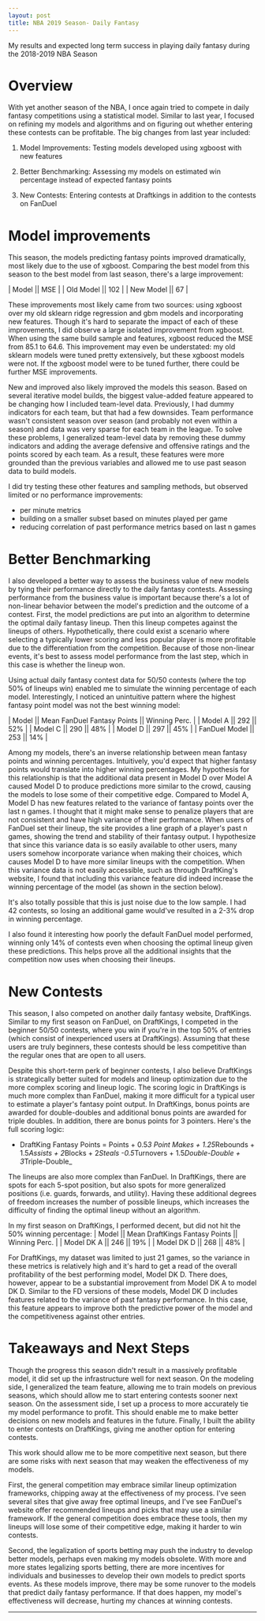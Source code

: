```yaml
---
layout: post
title: NBA 2019 Season- Daily Fantasy
---
```


My results and expected long term success in playing daily fantasy during the 2018-2019 NBA Season

# Overview

With yet another season of the NBA, I once again tried to compete in daily fantasy competitions using a statistical model.  Similar to last year, I focused on refining my models and algorithms and on figuring out whether entering these contests can be profitable.  The big changes from last year included:

1. Model Improvements: Testing models developed using xgboost with new features

2. Better Benchmarking: Assessing my models on estimated win percentage instead of expected fantasy points

3. New Contests: Entering contests at Draftkings in addition to the contests on FanDuel

# Model improvements

This season, the models predicting fantasy points improved dramatically, most likely due to the use of xgboost.  Comparing the best model from this season to the best model from last season, there's a large improvement:


| Model || MSE |
| Old Model || 102 |
| New Model || 67 |


These improvements most likely came from two sources: using xgboost over my old sklearn ridge regression and gbm models and incorporating new features.  Though it's hard to separate the impact of each of these improvements, I did observe a large isolated improvement from xgboost.  When using the same build sample and features, xgboost reduced the MSE from 85.1 to 64.6.  This improvement may even be understated: my old sklearn models were tuned pretty extensively, but these xgboost models were not.  If the xgboost model were to be tuned further, there could be further MSE improvements.

New and improved also likely improved the models this season.  Based on several iterative model builds, the biggest value-added feature appeared to be changing how I included team-level data.  Previously, I had dummy indicators for each team, but that had a few downsides.  Team performance wasn't consistent season over season (and probably not even within a season) and data was very sparse for each team in the league.  To solve these problems, I generalized team-level data by removing these dummy indicators and adding the average defensive and offensive ratings and the points scored by each team.  As a result, these features were more grounded than the previous variables and allowed me to use past season data to build models.  

I did try testing these other features and sampling methods, but observed limited or no performance improvements:
- per minute metrics
- building on a smaller subset based on minutes played per game
- reducing correlation of past performance metrics based on last n games

# Better Benchmarking

I also developed a better way to assess the business value of new models by tying their performance directly to the daily fantasy contests.  Assessing performance from the business value is important because there's a lot of non-linear behavior between the model's prediction and the outcome of a contest.  First, the model predictions are put into an algorithm to determine the optimal daily fantasy lineup.  Then this lineup competes against the lineups of others.  Hypothetically, there could exist a scenario where selecting a typically lower scoring and less popular player is more profitable due to the differentiation from the competition.  Because of those non-linear events, it's best to assess model performance from the last step, which in this case is whether the lineup won.  

Using actual daily fantasy contest data for 50/50 contests (where the top 50% of lineups win) enabled me to simulate the winning percentage of each model.  Interestingly, I noticed an unintuitive pattern where the highest fantasy point model was not the best winning model:

| Model || Mean FanDuel Fantasy Points || Winning Perc. |
| Model A || 292 ||	52% |
| Model C || 290 || 48% |
| Model D || 297 || 45% |
| FanDuel Model || 253 || 14% |

Among my models, there's an inverse relationship between mean fantasy points and winning percentages.  Intuitively, you'd expect that higher fantasy points would translate into higher winning percentages.  My hypothesis for this relationship is that the additional data present in Model D over Model A caused Model D to produce predictions more similar to the crowd, causing the models to lose some of their competitive edge.  Compared to Model A, Model D has new features related to the variance of fantasy points over the last n games.  I thought that it might make sense to penalize players that are not consistent and have high variance of their performance.  When users of FanDuel set their lineup, the site provides a line graph of a player's past n games, showing the trend and stability of their fantasy output.  I hypothesize that since this variance data is so easily available to other users, many users somehow incorporate variance when making their choices, which causes Model D to have more similar lineups with the competition.  When this variance data is not easily accessible, such as through DraftKing's website, I found that including this variance feature did indeed increase the winning percentage of the model (as shown in the section below).

It's also totally possible that this is just noise due to the low sample.  I had 42 contests, so losing an additional game would've resulted in a 2-3% drop in winning percentage.

I also found it interesting how poorly the default FanDuel model performed, winning only 14% of contests even when choosing the optimal lineup given these predictions.  This helps prove all the additional insights that the competition now uses when choosing their lineups.  

# New Contests

This season, I also competed on another daily fantasy website, DraftKings.  Similar to my first season on FanDuel, on DraftKings, I competed in the beginner 50/50 contests, where you win if you're in the top 50% of entries (which consist of inexperienced users at DraftKings).  Assuming that these users are truly beginners, these contests should be less competitive than the regular ones that are open to all users.

Despite this short-term perk of beginner contests, I also believe DraftKings is strategically better suited for models and lineup optimization due to the more complex scoring and lineup logic.  The scoring logic in DraftKings is much more complex than FanDuel, making it more difficult for a typical user to estimate a player's fantasy point output.  In DraftKings, bonus points are awarded for double-doubles and additional bonus points are awarded for triple doubles.  In addition, there are bonus points for 3 pointers.  Here's the full scoring logic:

- DraftKing Fantasy Points = Points + 0.5*3 Point Makes + 1.25*Rebounds + 1.5*Assists + 2*Blocks + 2*Steals -0.5*Turnovers + 1.5*Double-Double + 3*Triple-Double_

The lineups are also more complex than FanDuel.  In DraftKings, there are spots for each 5-spot position, but also spots for more generalized positions (i.e. guards, forwards, and utility).  Having these additional degrees of freedom increases the number of possible lineups, which increases the difficulty of finding the optimal lineup without an algorithm.

In my first season on DraftKings, I performed decent, but did not hit the 50% winning percentage:
| Model || Mean DraftKings Fantasy Points || Winning Perc. |
| Model DK A || 246 || 19% |
| Model DK D || 268 || 48% |

For DraftKings, my dataset was limited to just 21 games, so the variance in these metrics is relatively high and it's hard to get a read of the overall profitability of the best performing model, Model DK D.  There does, however, appear to be a substantial improvement from Model DK A to model DK D.  Similar to the FD versions of these models, Model DK D includes features related to the variance of past fantasy performance.  In this case, this feature appears to improve both the predictive power of the model and the competitiveness against other entries.  

# Takeaways and Next Steps

Though the progress this season didn't result in a massively profitable model, it did set up the infrastructure well for next season.  On the modeling side, I generalized the team feature, allowing me to train models on previous seasons, which should allow me to start entering contests sooner next season.  On the assessment side, I set up a process to more accurately tie my model performance to profit.  This should enable me to make better decisions on new models and features in the future.  Finally, I built the ability to enter contests on DraftKings, giving me another option for entering contests.

This work should allow me to be more competitive next season, but there are some risks with next season that may weaken the effectiveness of my models.

First, the general competition may embrace similar lineup optimization frameworks, chipping away at the effectiveness of my process.  I've seen several sites that give away free optimal lineups, and I've see FanDuel's website offer recommended lineups and picks that may use a similar framework.  If the general competition does embrace these tools, then my lineups will lose some of their competitive edge, making it harder to win contests.

Second, the legalization of sports betting may push the industry to develop better models, perhaps even making my models obsolete.  With more and more states legalizing sports betting, there are more incentives for individuals and businesses to develop their own models to predict sports events.  As these models improve, there may be some runover to the models that predict daily fantasy performance.  If that does happen, my model's effectiveness will decrease, hurting my chances at winning contests.  

****
